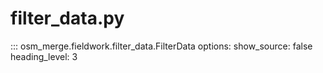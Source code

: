 # filter_data.py

::: osm_merge.fieldwork.filter_data.FilterData
options:
show_source: false
heading_level: 3
